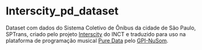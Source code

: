 # Interscity_pd_dataset

Dataset com dados do Sistema Coletivo de Ônibus da cidade de São Paulo, SPTrans, criado pelo projeto [Interscity](https://interscity.org/) do INCT e traduzido para uso na plataforma de programação musical [Pure Data](https://puredata.info/) pelo [GPI-NuSom](https://gpi-nusom.gitbook.io/documentacao/).
